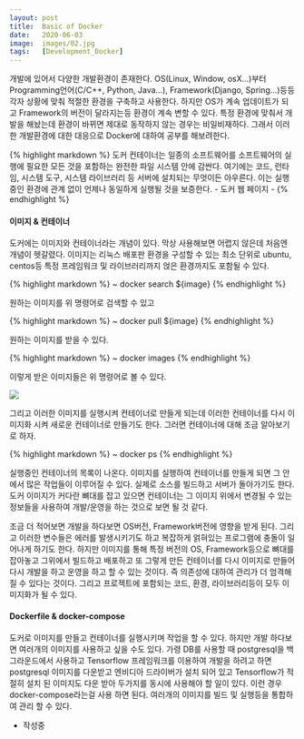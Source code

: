 ```yaml
---
layout: post
title:  Basic of Docker
date:   2020-06-03
image:  images/02.jpg
tags:   [Development_Docker]
---
```


개발에 있어서 다양한 개발환경이 존재한다. OS(Linux, Window, osX...)부터 Programming언어(C/C++, Python, Java...), Framework(Django, Spring...)등등
각자 상황에 맞춰 적절한 환경을 구축하고 사용한다.
하지만 OS가 계속 업데이트가 되고 Framework의 버전이 달라지는등 환경이 계속 변할 수 있다.
특정 환경에 맞춰서 개발을 해놨는데 환경이 바뀌면 제대로 동작하지 않는 경우는 비일비재하다. 그래서 이러한 개발환경에 대한 대응으로 Docker에 대하여 공부를 해보려한다.

{% highlight markdown %}
도커 컨테이너는 일종의 소프트웨어를 소프트웨어의 실행에 필요한 모든 것을 포함하는 완전한 파일 시스템 안에 감싼다. 여기에는 코드, 런타임, 시스템 도구, 시스템 라이브러리 등 서버에 설치되는 무엇이든 아우른다. 이는 실행 중인 환경에 관계 없이 언제나 동일하게 실행될 것을 보증한다.
                                        - 도커 웹 페이지 -
{% endhighlight %}

#### 이미지 & 컨테이너
도커에는 이미지와 컨테이너라는 개념이 있다. 막상 사용해보면 어렵지 않은데 처음엔 개념이 헷갈렸다.
이미지는 리눅스 배포판 환경을 구성할 수 있는 최소 단위로 ubuntu, centos등 특정 프레임워크 및 라이브러리까지 얹은 환경까지도 포함될 수 있다.

{% highlight markdown %}
~ docker search ${image}
{% endhighlight %}

원하는 이미지를 위 명령어로 검색할 수 있고 

{% highlight markdown %}
~ docker pull ${image}
{% endhighlight %}

원하는 이미지를 받을 수 있다.

{% highlight markdown %}
~ docker images
{% endhighlight %}

이렇게 받은 이미지들은 위 명령어로 볼 수 있다.

![]({{site.baseurl}}/post_images/docker_images.jpg)

그리고 이러한 이미지를 실행시켜 컨테이너로 만들게 되는데 이러한 컨테이너를 다시 이미지화 시켜 새로운 컨테이너로 만들기도 한다.
그러면 컨테이너에 대해 조금 알아보기로 하자.

{% highlight markdown %}
~ docker ps
{% endhighlight %}

실행중인 컨테이너의 목록이 나온다.
이미지를 실행하여 컨테이너를 만들게 되면 그 안에서 많은 작업들이 이루어질 수 있다. 실제로 소스를 빌드하고 서버가 돌아가기도 한다.
도커 이미지가 커다란 뼈대를 잡고 있으면 컨테이너는 그 이미지 위에서 변경될 수 있는 정보들을 사용하여 개발/운영을 하는 것으로 보면 될 것 같다.

조금 더 적어보면 개발을 하다보면 OS버전, Framework버전에 영향을 받게 된다. 그리고 이러한 변수들은 에러를 발생시키기도 하고 복잡하게 얽혀있는 프로그램에
충돌이 일어나게 하기도 한다. 하지만 이미지를 통해 특정 버전의 OS, Framework등으로 뼈대를 잡아놓고 그위에서 빌드하고 배포하고 또 그렇게 만든 컨테이너를
다시 이미지로 만들어 다시 개발을 하고 운영을 하고 할 수 있는 것이다. 즉 의존성에 대하여 관리가 더 엄격해질 수 있다는 것이다. 그리고 프로젝트에 포함되는 코드, 환경, 라이브러리등이 모두 이미지화가 될 수 있다.

#### Dockerfile & docker-compose

도커로 이미지를 만들고 컨테이너를 실행시키며 작업을 할 수 있다.
하지만 개발 하다보면 여러개의 이미지를 사용하고 싶을 수도 있다. 가령 DB를 사용할 때 postgresql을 백그라운드에서 사용하고 Tensorflow 프레임워크를 이용하여 개발을 하려고 하면 postgresql 이미지를 다운받고 엔비디아 드라이버가 설치 되어 있고 Tensorflow가 적절히 설치 된 이미지도 다운 받아 두가지를 동시에 사용해야 할 일이 있다.
이런 경우 docker-compose라는걸 사용 하면 된다.
여러개의 이미지를 빌드 및 실행등을 통합하여 관리 할 수 있다.

- 작성중
